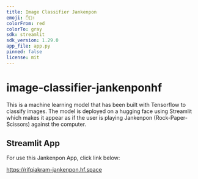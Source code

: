 ```yaml
---
title: Image Classifier Jankenpon
emoji: ✋👊✌
colorFrom: red
colorTo: gray
sdk: streamlit
sdk_version: 1.29.0
app_file: app.py
pinned: false
license: mit
---
```


# image-classifier-jankenponhf
This is a machine learning model that has been built with Tensorflow to classify images. The model is deployed on a hugging face using Streamlit which makes it appear as if the user is playing Jankenpon (Rock-Paper-Scissors) against the computer.

## Streamlit App
For use this Jankenpon App, click link below:

https://rifqiakram-jankenpon.hf.space
